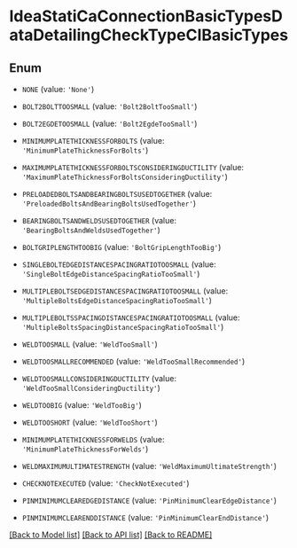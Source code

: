 # IdeaStatiCaConnectionBasicTypesDataDetailingCheckTypeCIBasicTypes


## Enum

* `NONE` (value: `'None'`)

* `BOLT2BOLTTOOSMALL` (value: `'Bolt2BoltTooSmall'`)

* `BOLT2EGDETOOSMALL` (value: `'Bolt2EgdeTooSmall'`)

* `MINIMUMPLATETHICKNESSFORBOLTS` (value: `'MinimumPlateThicknessForBolts'`)

* `MAXIMUMPLATETHICKNESSFORBOLTSCONSIDERINGDUCTILITY` (value: `'MaximumPlateThicknessForBoltsConsideringDuctility'`)

* `PRELOADEDBOLTSANDBEARINGBOLTSUSEDTOGETHER` (value: `'PreloadedBoltsAndBearingBoltsUsedTogether'`)

* `BEARINGBOLTSANDWELDSUSEDTOGETHER` (value: `'BearingBoltsAndWeldsUsedTogether'`)

* `BOLTGRIPLENGTHTOOBIG` (value: `'BoltGripLengthTooBig'`)

* `SINGLEBOLTEDGEDISTANCESPACINGRATIOTOOSMALL` (value: `'SingleBoltEdgeDistanceSpacingRatioTooSmall'`)

* `MULTIPLEBOLTSEDGEDISTANCESPACINGRATIOTOOSMALL` (value: `'MultipleBoltsEdgeDistanceSpacingRatioTooSmall'`)

* `MULTIPLEBOLTSSPACINGDISTANCESPACINGRATIOTOOSMALL` (value: `'MultipleBoltsSpacingDistanceSpacingRatioTooSmall'`)

* `WELDTOOSMALL` (value: `'WeldTooSmall'`)

* `WELDTOOSMALLRECOMMENDED` (value: `'WeldTooSmallRecommended'`)

* `WELDTOOSMALLCONSIDERINGDUCTILITY` (value: `'WeldTooSmallConsideringDuctility'`)

* `WELDTOOBIG` (value: `'WeldTooBig'`)

* `WELDTOOSHORT` (value: `'WeldTooShort'`)

* `MINIMUMPLATETHICKNESSFORWELDS` (value: `'MinimumPlateThicknessForWelds'`)

* `WELDMAXIMUMULTIMATESTRENGTH` (value: `'WeldMaximumUltimateStrength'`)

* `CHECKNOTEXECUTED` (value: `'CheckNotExecuted'`)

* `PINMINIMUMCLEAREDGEDISTANCE` (value: `'PinMinimumClearEdgeDistance'`)

* `PINMINIMUMCLEARENDDISTANCE` (value: `'PinMinimumClearEndDistance'`)

[[Back to Model list]](../README.md#documentation-for-models) [[Back to API list]](../README.md#documentation-for-api-endpoints) [[Back to README]](../README.md)


